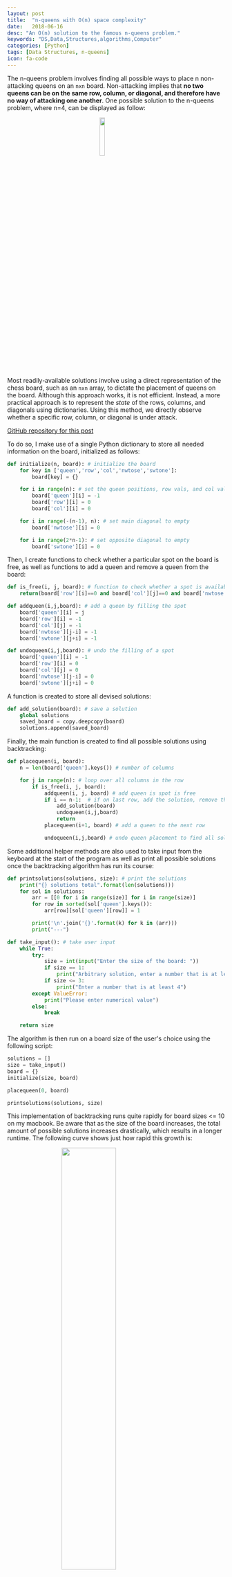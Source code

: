```yaml
---
layout: post
title:  "n-queens with O(n) space complexity"
date:   2018-06-16
desc: "An O(n) solution to the famous n-queens problem."
keywords: "DS,Data,Structures,algorithms,Computer"
categories: [Python]
tags: [Data Structures, n-queens]
icon: fa-code
---
```


The n-queens problem involves finding all possible ways to place n non-attacking queens on an `nxn` board. Non-attacking implies that **no two queens can be on the same row, column, or diagonal, and therefore have no way of attacking one another**. One possible solution to the n-queens problem, where n=4, can be displayed as follow:

<img src="{{ site.img_path }}/n_queens/n_queens.png" style="display: block; margin-left: auto; margin-right: auto; width: 15%;">

Most readily-available solutions involve using a direct representation of the chess board, such as an `nxn` array, to dictate the placement of queens on the board. Although this approach works, it is not efficient. Instead, a more practical approach is to represent the _state_ of the rows, columns, and diagonals using dictionaries. Using this method, we directly observe whether a specific row, column, or diagonal is under attack.

[GitHub repository for this post](https://github.com/Alescontrela/nqueens)

To do so, I make use of a single Python dictionary to store all needed information on the board, initialized as follows:

```python
def initialize(n, board): # initialize the board
    for key in ['queen','row','col','nwtose','swtone']:
        board[key] = {}  

    for i in range(n): # set the queen positions, row vals, and col vals to empty
        board['queen'][i] = -1
        board['row'][i] = 0
        board['col'][i] = 0

    for i in range(-(n-1), n): # set main diagonal to empty
        board['nwtose'][i] = 0

    for i in range(2*n-1): # set opposite diagonal to empty
        board['swtone'][i] = 0
```

Then, I create functions to check whether a particular spot on the board is free, as well as functions to add a queen and remove a queen from the board:

```python
def is_free(i, j, board): # function to check whether a spot is available
    return(board['row'][i]==0 and board['col'][j]==0 and board['nwtose'][j-i]==0 and board['swtone'][j+i]==0)

def addqueen(i,j,board): # add a queen by filling the spot
    board['queen'][i] = j
    board['row'][i] = -1
    board['col'][j] = -1
    board['nwtose'][j-i] = -1
    board['swtone'][j+i] = -1

def undoqueen(i,j,board): # undo the filling of a spot
    board['queen'][i] = -1
    board['row'][i] = 0
    board['col'][j] = 0
    board['nwtose'][j-i] = 0
    board['swtone'][j+i] = 0
```

A function is created to store all devised solutions:

```python
def add_solution(board): # save a solution
    global solutions
    saved_board = copy.deepcopy(board)
    solutions.append(saved_board)
```

Finally, the main function is created to find all possible solutions using backtracking:

```python
def placequeen(i, board):
    n = len(board['queen'].keys()) # number of columns

    for j in range(n): # loop over all columns in the row
        if is_free(i, j, board):
            addqueen(i, j, board) # add queen is spot is free
            if i == n-1:  # if on last row, add the solution, remove the queen, and return
                add_solution(board)
                undoqueen(i,j,board)
                return
            placequeen(i+1, board) # add a queen to the next row

            undoqueen(i,j,board) # undo queen placement to find all solutions
```        

Some additional helper methods are also used to take input from the keyboard at the start of the program as well as print all possible solutions once the backtracking algorithm has run its course:


```python
def printsolutions(solutions, size): # print the solutions
    print("{} solutions total".format(len(solutions)))
    for sol in solutions:
        arr = [[0 for i in range(size)] for i in range(size)]
        for row in sorted(sol['queen'].keys()):
            arr[row][sol['queen'][row]] = 1

        print('\n'.join('{}'.format(k) for k in (arr)))
        print("---")

def take_input(): # take user input
    while True:
        try:
            size = int(input("Enter the size of the board: "))
            if size == 1:
                print("Arbitrary solution, enter a number that is at least 4")
            if size <= 3:
                print("Enter a number that is at least 4")
        except ValueError:
            print("Please enter numerical value")
        else:
            break

    return size
```


The algorithm is then run on a board size of the user's choice using the following script:

```python
solutions = []
size = take_input()
board = {}
initialize(size, board)

placequeen(0, board)

printsolutions(solutions, size)
```


This implementation of backtracking runs quite rapidly for board sizes <= 10 on my macbook. Be aware that as the size of the board increases, the total amount of possible solutions increases drastically, which results in a longer runtime. The following curve shows just how rapid this growth is:

<img src="{{ site.img_path }}/n_queens/board-size_vs_num-solutions.png" style="display: block; margin-left: auto; margin-right: auto; width: 50%;">

I hope this post helped guide your intuition behind the n-queens problem, feel free to post your thoughts in the Disqus comments section below.
